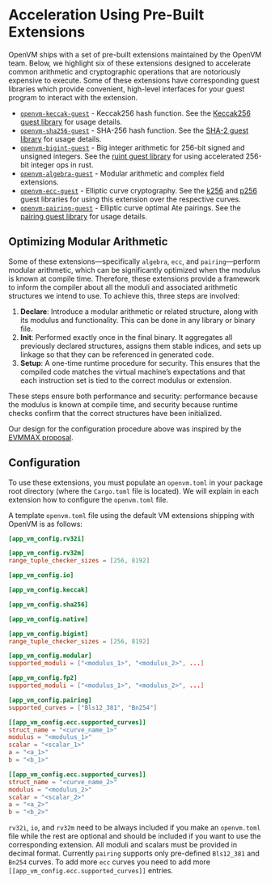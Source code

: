 # Acceleration Using Pre-Built Extensions

OpenVM ships with a set of pre-built extensions maintained by the OpenVM team. Below, we highlight six of these extensions designed to accelerate common arithmetic and cryptographic operations that are notoriously expensive to execute. Some of these extensions have corresponding guest libraries which provide convenient, high-level interfaces for your guest program to interact with the extension.

- [`openvm-keccak-guest`](./keccak.md) - Keccak256 hash function. See the [Keccak256 guest library](../guest-libs/keccak256.md) for usage details.
- [`openvm-sha256-guest`](./sha256.md) - SHA-256 hash function. See the [SHA-2 guest library](../guest-libs/sha2.md) for usage details.
- [`openvm-bigint-guest`](./bigint.md) - Big integer arithmetic for 256-bit signed and unsigned integers. See the [ruint guest library](../guest-libs/ruint.md) for using accelerated 256-bit integer ops in rust.
- [`openvm-algebra-guest`](./algebra.md) - Modular arithmetic and complex field extensions.
- [`openvm-ecc-guest`](./ecc.md) - Elliptic curve cryptography. See the [k256](../guest-libs/k256.md) and [p256](../guest-libs/p256.md) guest libraries for using this extension over the respective curves.
- [`openvm-pairing-guest`](./pairing.md) - Elliptic curve optimal Ate pairings. See the [pairing guest library](../guest-libs/pairing.md) for usage details.

## Optimizing Modular Arithmetic

Some of these extensions—specifically `algebra`, `ecc`, and `pairing`—perform modular arithmetic, which can be significantly optimized when the modulus is known at compile time.  Therefore, these extensions provide a framework to inform the compiler about all the moduli and associated arithmetic structures we intend to use. To achieve this, three steps are involved:

1. **Declare**: Introduce a modular arithmetic or related structure, along with its modulus and functionality. This can be done in any library or binary file.
2. **Init**: Performed exactly once in the final binary. It aggregates all previously declared structures, assigns them stable indices, and sets up linkage so that they can be referenced in generated code.
3. **Setup**: A one-time runtime procedure for security. This ensures that the compiled code matches the virtual machine’s expectations and that each instruction set is tied to the correct modulus or extension.

These steps ensure both performance and security: performance because the modulus is known at compile time, and security because runtime checks confirm that the correct structures have been initialized.

Our design for the configuration procedure above was inspired by the [EVMMAX proposal](https://github.com/jwasinger/EIPs/blob/evmmax-2/EIPS/eip-6601.md).

## Configuration

To use these extensions, you must populate an `openvm.toml` in your package root directory (where the `Cargo.toml` file is located).
We will explain in each extension how to configure the `openvm.toml` file.

A template `openvm.toml` file using the default VM extensions shipping with OpenVM is as follows:

```toml
[app_vm_config.rv32i]

[app_vm_config.rv32m]
range_tuple_checker_sizes = [256, 8192]

[app_vm_config.io]

[app_vm_config.keccak]

[app_vm_config.sha256]

[app_vm_config.native]

[app_vm_config.bigint]
range_tuple_checker_sizes = [256, 8192]

[app_vm_config.modular]
supported_moduli = ["<modulus_1>", "<modulus_2>", ...]

[app_vm_config.fp2]
supported_moduli = ["<modulus_1>", "<modulus_2>", ...]

[app_vm_config.pairing]
supported_curves = ["Bls12_381", "Bn254"]

[[app_vm_config.ecc.supported_curves]]
struct_name = "<curve_name_1>"
modulus = "<modulus_1>"
scalar = "<scalar_1>"
a = "<a_1>"
b = "<b_1>"

[[app_vm_config.ecc.supported_curves]]
struct_name = "<curve_name_2>"
modulus = "<modulus_2>"
scalar = "<scalar_2>"
a = "<a_2>"
b = "<b_2>"
```

`rv32i`, `io`, and `rv32m` need to be always included if you make an `openvm.toml` file while the rest are optional and should be included if you want to use the corresponding extension.
All moduli and scalars must be provided in decimal format. Currently `pairing` supports only pre-defined `Bls12_381` and `Bn254` curves. To add more `ecc` curves you need to add more `[[app_vm_config.ecc.supported_curves]]` entries.
